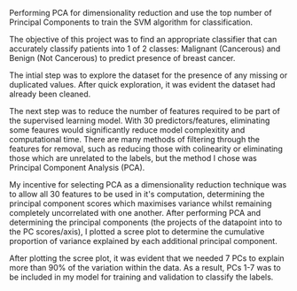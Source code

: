 Performing PCA for dimensionality reduction and use the top number of Principal Components to train the SVM algorithm for classification. 

The objective of this project was to find an appropriate classifier that can accurately classify patients into 1 of 2 classes: Malignant (Cancerous) and Benign (Not Cancerous) to predict presence of breast cancer. 

The intial step was to explore the dataset for the presence of any missing or duplicated values. After quick exploration, it was evident the dataset had already been cleaned. 

The next step was to reduce the number of features required to be part of the supervised learning model. With 30 predictors/features, eliminating some feaures would significantly reduce model complexitity and computational time. There are many methods of filtering through the features for removal, such as reducing those with colinearity or eliminating those which are unrelated to the labels, but the method I chose was Principal Component Analysis (PCA). 

My incentive for selecting PCA as a dimensionality reduction technique was to allow all 30 features to be used in it's computation, determining the principal component scores which maximises variance whilst remaining completely uncorrelated with one another. After performing PCA and determining the principal components (the projects of the datapoint into to the PC scores/axis), I plotted a scree plot to determine the cumulative proportion of variance explained by each additional principal component. 

After plotting the scree plot, it was evident that we needed 7 PCs to explain more than 90% of the variation within the data. As a result, PCs 1-7 was to be included in my model for training and validation to classify the labels. 
